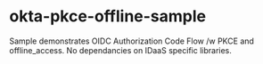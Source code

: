 # okta-pkce-offline-sample

Sample demonstrates OIDC Authorization Code Flow /w PKCE and offline_access. No dependancies on IDaaS specific libraries.

